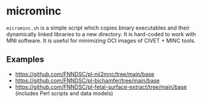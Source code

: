 # microminc

`microminc.sh` is a simple script which copies binary executables and their dynamically linked libraries to a new directory.
It is hard-coded to work with MNI software. It is useful for minimizing OCI images of CIVET + MINC tools.


## Examples

- https://github.com/FNNDSC/pl-nii2mnc/tree/main/base
- https://github.com/FNNDSC/pl-bichamfer/tree/main/base
- https://github.com/FNNDSC/pl-fetal-surface-extract/tree/main/base (includes Perl scripts and data models)
